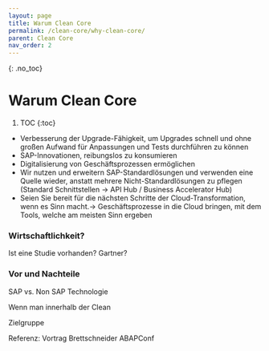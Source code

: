 ```yaml
---
layout: page
title: Warum Clean Core
permalink: /clean-core/why-clean-core/
parent: Clean Core
nav_order: 2
---
```


{: .no_toc}
# Warum Clean Core

1. TOC
{:toc}


* Verbesserung der Upgrade-Fähigkeit, um Upgrades schnell und ohne großen Aufwand für Anpassungen und Tests durchführen zu können
* SAP-Innovationen,  reibungslos zu konsumieren
* Digitalisierung von Geschäftsprozessen ermöglichen
* Wir nutzen und erweitern SAP-Standardlösungen und verwenden eine Quelle wieder, anstatt mehrere Nicht-Standardlösungen zu pflegen (Standard Schnittstellen -> API Hub / Business Accelerator Hub)
* Seien Sie bereit für die nächsten Schritte der Cloud-Transformation, wenn es Sinn macht.-> Geschäftsprozesse in die Cloud bringen, mit dem Tools, welche am meisten Sinn ergeben

### Wirtschaftlichkeit? 

Ist eine Studie vorhanden? Gartner?

### Vor und Nachteile 

SAP vs. Non SAP Technologie

Wenn man innerhalb der Clean

Zielgruppe

Referenz: Vortrag Brettschneider ABAPConf